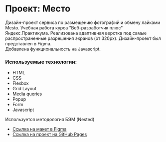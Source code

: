 # Проект: Место


Дизайн-проект сервиса по размещению фотографий и обмену лайками Mesto. Учебная работа курса "Веб-разработчик плюс" Яндекс.Практикума.
Реализована адаптивная верстка под самые распространенные разрешения экранов (от 320px). 
Дизайн-проект был представлен в Figma.  
Добавлена функциональность на Javascript.  

### Используемые технологии:

* HTML
* CSS
* Flexbox
* Grid Layout
* Media queries
* Popup
* Form
* Javascript

Используется методология БЭМ (Nested)

* [Ссылка на макет в Figma](https://www.figma.com/file/2cn9N9jSkmxD84oJik7xL7/JavaScript.-Sprint-4?node-id=0%3A1)
* [Ссылка на проект на GitHub Pages](https://lakatosska.github.io/mesto-project)



